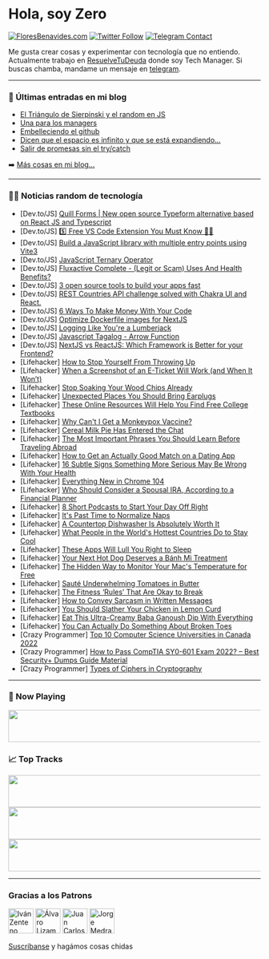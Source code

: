 # Hola, soy Zero

[![FloresBenavides.com](https://img.shields.io/website?down_message=oops&label=MiBlog&style=for-the-badge&up_message=online&url=https%3A%2F%2Ffloresbenavides.com)](https://floresbenavides.com) [![Twitter Follow](https://img.shields.io/twitter/follow/ZeroDragon?color=%231DA1F2&label=Follow&logo=twitter&logoColor=ffffff&style=for-the-badge)](https://twitter.com/zerodragon) [![Telegram Contact](https://img.shields.io/badge/escr%C3%ADbeme-ZeroDragon-%2326A5E4?style=for-the-badge&logo=telegram)](https://t.me/zerodragon)

Me gusta crear cosas y experimentar con tecnología que no entiendo.
Actualmente trabajo en [ResuelveTuDeuda](http://github.com/resuelve) donde soy Tech Manager.
Si buscas chamba, mandame un mensaje en [telegram](https://t.me/zerodragon).

---

### 📕 Últimas entradas en mi blog
<!-- BLOG-POST-LIST:START -->
- [El Triángulo de Sierpinski y el random en JS](https://floresbenavides.com/el-triangulo-de-sierpinski-y-el-random-en-js/)
- [Una para los managers](https://floresbenavides.com/una-para-los-managers/)
- [Embelleciendo el github](https://floresbenavides.com/embelleciendo-el-github/)
- [Dicen que el espacio es infinito y que se está expandiendo…](https://floresbenavides.com/dicen-que-el-espacio-es-infinito-y-que-se-esta-expandiendo/)
- [Salir de promesas sin el try/catch](https://floresbenavides.com/salir-de-promesas-sin-el-try-catch/)
<!-- BLOG-POST-LIST:END -->

➡️ [Más cosas en mi blog...](https://floresbenavides.com)

---

### 👨‍💻 Noticias random de tecnología
<!-- TECH-POSTS:START -->
- [Dev.to/JS] [Quill Forms | New open source Typeform alternative based on React JS and Typescript](https://dev.to/mdmag/quill-forms-new-open-source-typeform-alternative-based-on-react-js-and-typescript-3a8i)
- [Dev.to/JS] [5️⃣ Free VS Code Extension You Must Know 👨‍💻](https://dev.to/kshitij9896/5-free-vs-code-extensionyou-must-know-5h0f)
- [Dev.to/JS] [Build a JavaScript library with multiple entry points using Vite3](https://dev.to/raulfdm/build-a-javascript-library-with-multiple-entry-points-using-vite3-46e1)
- [Dev.to/JS] [JavaScript Ternary Operator](https://dev.to/asanchez20/javascript-ternary-operator-d7e)
- [Dev.to/JS] [Fluxactive Complete - &lpar;Legit or Scam&rpar; Uses And Health Benefits?](https://dev.to/fluxactivefacts/fluxactive-complete-legit-or-scam-uses-and-health-benefits-52ik)
- [Dev.to/JS] [3 open source tools to build your apps fast](https://dev.to/shreyvijayvargiya/3-open-source-tools-to-build-your-apps-fast-3c1i)
- [Dev.to/JS] [REST Countries API challenge solved with Chakra UI and React.](https://dev.to/femi_dev/rest-countries-api-challenge-solved-with-chakra-ui-and-react-2f8e)
- [Dev.to/JS] [6 Ways To Make Money With Your Code](https://dev.to/devsimc/6-ways-to-make-money-with-your-code-3j48)
- [Dev.to/JS] [Optimize Dockerfile images for NextJS](https://dev.to/ductnn/optimize-dockerfile-images-for-nextjs-23b7)
- [Dev.to/JS] [Logging Like You&#39;re a Lumberjack](https://dev.to/johnroy71/logging-like-youre-a-lumberjack-ckl)
- [Dev.to/JS] [Javascript Tagalog - Arrow Function](https://dev.to/mmvergara/javascript-tagalog-arrow-function-1gc9)
- [Dev.to/JS] [NextJS vs ReactJS: Which Framework is Better for your Frontend?](https://dev.to/sendhyrama/nextjs-vs-reactjs-which-framework-is-better-for-your-frontend-3e6e)
- [Lifehacker] [How to Stop Yourself From Throwing Up](https://lifehacker.com/how-to-stop-yourself-from-throwing-up-1849372887)
- [Lifehacker] [When a Screenshot of an E-Ticket Will Work &lpar;and When It Won’t&rpar;](https://lifehacker.com/when-a-screenshot-of-an-e-ticket-will-work-and-when-it-1849372189)
- [Lifehacker] [Stop Soaking Your Wood Chips Already](https://lifehacker.com/stop-soaking-your-wood-chips-already-1849372495)
- [Lifehacker] [Unexpected Places You Should Bring Earplugs](https://lifehacker.com/unexpected-places-you-should-bring-earplugs-1849372699)
- [Lifehacker] [These Online Resources Will Help You Find Free College Textbooks](https://lifehacker.com/these-online-resources-will-help-you-find-free-college-1849372320)
- [Lifehacker] [Why Can&#39;t I Get a Monkeypox Vaccine?](https://lifehacker.com/why-cant-i-get-a-monkeypox-vaccine-1849371721)
- [Lifehacker] [Cereal Milk Pie Has Entered the Chat](https://lifehacker.com/feed-your-inner-child-this-cereal-milk-cream-pie-1849372049)
- [Lifehacker] [The Most Important Phrases You Should Learn Before Traveling Abroad](https://lifehacker.com/the-most-important-phrases-you-should-learn-before-trav-1849372016)
- [Lifehacker] [How to Get an Actually Good Match on a Dating App](https://lifehacker.com/how-to-get-an-actually-good-match-on-a-dating-app-1849371032)
- [Lifehacker] [16 Subtle Signs Something More Serious May Be Wrong With Your Health](https://lifehacker.com/16-subtle-signs-something-more-serious-may-be-wrong-wit-1849370802)
- [Lifehacker] [Everything New in Chrome 104](https://lifehacker.com/everything-new-in-chrome-104-1849370921)
- [Lifehacker] [Who Should Consider a Spousal IRA, According to a Financial Planner](https://lifehacker.com/who-should-consider-a-spousal-ira-according-to-a-finan-1849367523)
- [Lifehacker] [8 Short Podcasts to Start Your Day Off Right](https://lifehacker.com/8-short-podcasts-to-start-your-day-off-right-1849370734)
- [Lifehacker] [It&#39;s Past Time to Normalize Naps](https://lifehacker.com/its-past-time-to-normalize-naps-1849369088)
- [Lifehacker] [A Countertop Dishwasher Is Absolutely Worth It](https://lifehacker.com/a-countertop-dishwasher-is-absolutely-worth-it-1849368569)
- [Lifehacker] [What People in the World&#39;s Hottest Countries Do to Stay Cool](https://lifehacker.com/what-people-in-the-worlds-hottest-countries-do-to-stay-1849367441)
- [Lifehacker] [These Apps Will Lull You Right to Sleep](https://lifehacker.com/these-apps-will-lull-you-right-to-sleep-1849366962)
- [Lifehacker] [Your Next Hot Dog Deserves a Bánh Mì Treatment](https://lifehacker.com/your-next-hot-dog-deserves-a-banh-mi-treatment-1849367306)
- [Lifehacker] [The Hidden Way to Monitor Your Mac&#39;s Temperature for Free](https://lifehacker.com/the-hidden-way-to-monitor-your-macs-temperature-for-fre-1849367127)
- [Lifehacker] [Sauté Underwhelming Tomatoes in Butter](https://lifehacker.com/saute-underwhelming-tomatoes-in-butter-1849367749)
- [Lifehacker] [The Fitness ‘Rules’ That Are Okay to Break](https://lifehacker.com/the-fitness-rules-that-are-okay-to-break-1849367244)
- [Lifehacker] [How to Convey Sarcasm in Written Messages](https://lifehacker.com/how-to-convey-sarcasm-in-written-messages-1849366850)
- [Lifehacker] [You Should Slather Your Chicken in Lemon Curd](https://lifehacker.com/you-should-slather-your-chicken-in-lemon-curd-1849366360)
- [Lifehacker] [Eat This Ultra-Creamy Baba Ganoush Dip With Everything](https://lifehacker.com/eat-this-ultra-creamy-baba-ganoush-dip-with-everything-1849366325)
- [Lifehacker] [You Can Actually Do Something About Broken Toes](https://lifehacker.com/you-can-actually-do-something-about-broken-toes-1849366052)
- [Crazy Programmer] [Top 10 Computer Science Universities in Canada 2022](https://www.thecrazyprogrammer.com/2022/07/computer-science-universities-in-canada.html)
- [Crazy Programmer] [How to Pass CompTIA SY0-601 Exam 2022? – Best Security+ Dumps Guide Material](https://www.thecrazyprogrammer.com/2022/07/how-to-pass-comptia-sy0-601-exam-2022.html)
- [Crazy Programmer] [Types of Ciphers in Cryptography](https://www.thecrazyprogrammer.com/2022/07/types-of-ciphers-in-cryptography.html)<!-- TECH-POSTS:END -->

---

### 🎵 Now Playing
<a href="https://spotify-now-playing-dun.vercel.app/now-playing?open"><img src="https://spotify-now-playing-dun.vercel.app/now-playing" width="540" height="64"></a>

### 📈 Top Tracks
<a href="https://spotify-now-playing-dun.vercel.app/top-tracks?i=1&open"><img src="https://spotify-now-playing-dun.vercel.app/top-tracks?i=1" width="540" height="64"></a>
<a href="https://spotify-now-playing-dun.vercel.app/top-tracks?i=2&open"><img src="https://spotify-now-playing-dun.vercel.app/top-tracks?i=2" width="540" height="64"></a>
<a href="https://spotify-now-playing-dun.vercel.app/top-tracks?i=3&open"><img src="https://spotify-now-playing-dun.vercel.app/top-tracks?i=3" width="540" height="64"></a>

---

### Gracias a los Patrons
[<img src="https://avatars.githubusercontent.com/u/243380?v=4" alt="Iván Zenteno" width="50px">](https://github.com/k001) [<img src="https://avatars.githubusercontent.com/u/19955639?v=4" alt="Álvaro Lizama" width="50px">](https://github.com/alvarolizama) [<img src="https://avatars.githubusercontent.com/u/2718753?v=4" alt="Juan Carlos Ruiz" width="50px">](https://github.com/JuanCrg90) [<img src="https://avatars.githubusercontent.com/u/37025?v=4" alt="Jorge Medrano" width="50px">](https://github.com/h1pp1e) 

[Suscríbanse](https://www.patreon.com/zerodragon) y hagámos cosas chidas
